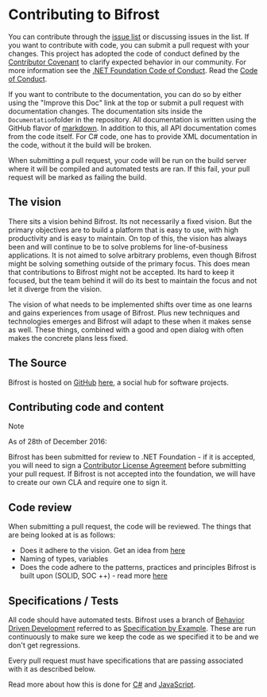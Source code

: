 # Contributing to Bifrost

You can contribute through the [issue list](https://github.com/dolittle/Bifrost/issues) or discussing issues in the list.
If you want to contribute with code, you can submit a pull request with your changes.
This project has adopted the code of conduct defined by the [Contributor Covenant](http://contributor-covenant.org/) to clarify expected behavior in our community.
For more information see the [.NET Foundation Code of Conduct](http://www.dotnetfoundation.org/code-of-conduct). Read the [Code of Conduct](../CODE_OF_CONDUCT.md).

If you want to contribute to the documentation, you can do so by either using the "Improve this Doc" link at the top or
submit a pull request with documentation changes. The documentation sits inside the ``Documentation``folder in the repository.
All documentation is written using the GitHub flavor of [markdown](https://guides.github.com/features/mastering-markdown/).
In addition to this, all API documentation comes from the code itself.
For C# code, one has to provide XML documentation in the code, without it the build will be broken.

When submitting a pull request, your code will be run on the build server where it will be compiled and automated tests are ran.
If this fail, your pull request will be marked as failing the build.

## The vision

There sits a vision behind Bifrost. Its not necessarily a fixed vision. But the primary objectives are to build a platform that is easy
to use, with high productivity and is easy to maintain. On top of this, the vision has always been and will continue to be to solve
problems for line-of-business applications. It is not aimed to solve arbitrary problems, even though Bifrost might be solving something
outside of the primary focus. This does mean that contributions to Bifrost might not be accepted. Its hard to keep it focused, but
the team behind it will do its best to maintain the focus and not let it diverge from the vision.

The vision of what needs to be implemented shifts over time as one learns and gains experiences from usage of Bifrost. Plus new
techniques and technologies emerges and Bifrost will adapt to these when it makes sense as well. These things, combined with a good
and open dialog with often makes the concrete plans less fixed.

## The Source

Bifrost is hosted on [GitHub](http://github.com) [here](http://github.com/dolittle/bifrost), a social hub for software projects.

## Contributing code and content

> [!Note]
> As of 28th of December 2016:

Bifrost has been submitted for review to .NET Foundation - if it is accepted, you will need to sign a
[Contributor License Agreement](https://cla2.dotnetfoundation.org/) before submitting your pull request.
If Bifrost is not accepted into the foundation, we will have to create our own CLA and require one to sign it.

## Code review

When submitting a pull request, the code will be reviewed.
The things that are being looked at is as follows:

- Does it adhere to the vision. Get an idea from [here](overview.md)
- Naming of types, variables
- Does the code adhere to the patterns, practices and principles Bifrost is built upon (SOLID, SOC ++) - read more [here](overview.md)

## Specifications / Tests

All code should have automated tests.
Bifrost uses a branch of [Behavior Driven Development](http://en.wikipedia.org/wiki/Behavior-driven_development) referred to
as [Specification by Example](http://specificationbyexample.com). These are run continuously to make sure we keep the code as
we specified it to be and we don't get regressions.

Every pull request must have specifications that are passing associated with it as described below.

Read more about how this is done for [C#](csharp_specifications.md) and [JavaScript](javascript_specifications.md).
